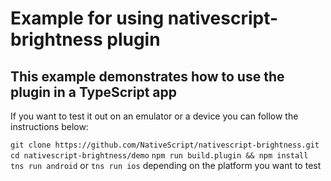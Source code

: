 # Example for using nativescript-brightness plugin
## This example demonstrates how to use the plugin in a TypeScript app

If you want to test it out on an emulator or a device you can follow the instructions below:

`git clone https://github.com/NativeScript/nativescript-brightness.git`  
`cd nativescript-brightness/demo` 
`npm run build.plugin && npm install`  
`tns run android` or `tns run ios` depending on the platform you want to test